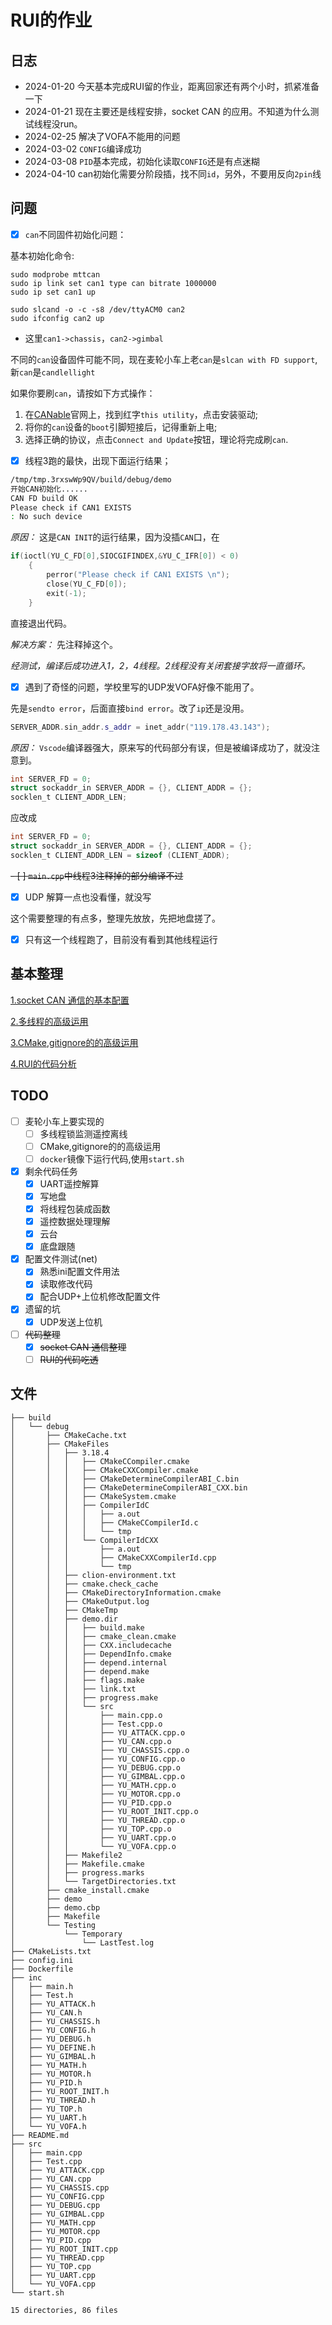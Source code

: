 # RUI的作业

## 日志

* 2024-01-20 今天基本完成RUI留的作业，距离回家还有两个小时，抓紧准备一下
* 2024-01-21 现在主要还是线程安排，socket CAN 的应用。不知道为什么测试线程没run。
* 2024-02-25 解决了VOFA不能用的问题
* 2024-03-02 `CONFIG`编译成功
* 2024-03-08 `PID`基本完成，初始化读取`CONFIG`还是有点迷糊
* 2024-04-10 can初始化需要分阶段插，找不同`id`，另外，不要用反向`2pin`线

## 问题

- [x] `can`不同固件初始化问题：

基本初始化命令:

```shell
sudo modprobe mttcan 
sudo ip link set can1 type can bitrate 1000000
sudo ip set can1 up

sudo slcand -o -c -s8 /dev/ttyACM0 can2
sudo ifconfig can2 up
```
* 这里`can1->chassis`，`can2->gimbal`

不同的`can`设备固件可能不同，现在麦轮小车上老`can`是`slcan with FD support`,新`can`是`candlellight`

如果你要刷`can`，请按如下方式操作：
1. 在[CANable](https://canable.io/updater/canable2.html)官网上，找到红字`this utility`，点击安装驱动;
2. 将你的`can`设备的`boot`引脚短接后，记得重新上电;
3. 选择正确的协议，点击`Connect and Update`按钮，理论将完成刷`can`.


- [x] 线程3跑的最快，出现下面运行结果；

```bash
/tmp/tmp.3rxswWp9QV/build/debug/demo
开始CAN初始化......
CAN FD build OK
Please check if CAN1 EXISTS 
: No such device
```

*原因：* 这是`CAN INIT`的运行结果，因为没插`CAN`口，在

```c++
if(ioctl(YU_C_FD[0],SIOCGIFINDEX,&YU_C_IFR[0]) < 0)
    {
        perror("Please check if CAN1 EXISTS \n");
        close(YU_C_FD[0]);
        exit(-1);
    }
```

直接退出代码。

*解决方案：* 先注释掉这个。

*经测试，编译后成功进入1，2，4线程。2线程没有关闭套接字故将一直循环。*

- [x] 遇到了奇怪的问题，学校里写的UDP发VOFA好像不能用了。

先是`sendto error`，后面直接`bind error`。改了`ip`还是没用。

```c++
SERVER_ADDR.sin_addr.s_addr = inet_addr("119.178.43.143");
```

*原因：* `Vscode`编译器强大，原来写的代码部分有误，但是被编译成功了，就没注意到。

```c
int SERVER_FD = 0;
struct sockaddr_in SERVER_ADDR = {}, CLIENT_ADDR = {};
socklen_t CLIENT_ADDR_LEN;
```
应改成
```c
int SERVER_FD = 0;
struct sockaddr_in SERVER_ADDR = {}, CLIENT_ADDR = {};
socklen_t CLIENT_ADDR_LEN = sizeof (CLIENT_ADDR);
```

~~- [ ] `main.cpp`中线程3注释掉的部分编译不过~~
- [x] UDP 解算一点也没看懂，就没写

这个需要整理的有点多，整理先放放，先把地盘搓了。

- [x] 只有这一个线程跑了，目前没有看到其他线程运行


## 基本整理
[1.socket CAN 通信的基本配置]()

[2.多线程的高级运用]()

[3.CMake,gitignore的的高级运用]()

[4.RUI的代码分析]()


## TODO
- [ ] 麦轮小车上要实现的
  - [ ] 多线程锁监测遥控离线
  - [ ] CMake,gitignore的的高级运用
  - [ ] `docker`镜像下运行代码,使用`start.sh`
- [x] 剩余代码任务
  - [x] UART遥控解算
  - [x] 写地盘
  - [x] 将线程包装成函数
  - [x] 遥控数据处理理解
  - [x] 云台
  - [x] 底盘跟随
- [x] 配置文件测试(net)
  - [x] 熟悉ini配置文件用法
  - [x] 读取修改代码
  - [x] 配合UDP+上位机修改配置文件
- [x] 遗留的坑
  - [x] UDP发送上位机
- [ ] ~~代码整理~~
  - [x] ~~socket CAN 通信整理~~
  - [ ] ~~RUI的代码吃透~~

## 文件

```
├── build
│   └── debug
│       ├── CMakeCache.txt
│       ├── CMakeFiles
│       │   ├── 3.18.4
│       │   │   ├── CMakeCCompiler.cmake
│       │   │   ├── CMakeCXXCompiler.cmake
│       │   │   ├── CMakeDetermineCompilerABI_C.bin
│       │   │   ├── CMakeDetermineCompilerABI_CXX.bin
│       │   │   ├── CMakeSystem.cmake
│       │   │   ├── CompilerIdC
│       │   │   │   ├── a.out
│       │   │   │   ├── CMakeCCompilerId.c
│       │   │   │   └── tmp
│       │   │   └── CompilerIdCXX
│       │   │       ├── a.out
│       │   │       ├── CMakeCXXCompilerId.cpp
│       │   │       └── tmp
│       │   ├── clion-environment.txt
│       │   ├── cmake.check_cache
│       │   ├── CMakeDirectoryInformation.cmake
│       │   ├── CMakeOutput.log
│       │   ├── CMakeTmp
│       │   ├── demo.dir
│       │   │   ├── build.make
│       │   │   ├── cmake_clean.cmake
│       │   │   ├── CXX.includecache
│       │   │   ├── DependInfo.cmake
│       │   │   ├── depend.internal
│       │   │   ├── depend.make
│       │   │   ├── flags.make
│       │   │   ├── link.txt
│       │   │   ├── progress.make
│       │   │   └── src
│       │   │       ├── main.cpp.o
│       │   │       ├── Test.cpp.o
│       │   │       ├── YU_ATTACK.cpp.o
│       │   │       ├── YU_CAN.cpp.o
│       │   │       ├── YU_CHASSIS.cpp.o
│       │   │       ├── YU_CONFIG.cpp.o
│       │   │       ├── YU_DEBUG.cpp.o
│       │   │       ├── YU_GIMBAL.cpp.o
│       │   │       ├── YU_MATH.cpp.o
│       │   │       ├── YU_MOTOR.cpp.o
│       │   │       ├── YU_PID.cpp.o
│       │   │       ├── YU_ROOT_INIT.cpp.o
│       │   │       ├── YU_THREAD.cpp.o
│       │   │       ├── YU_TOP.cpp.o
│       │   │       ├── YU_UART.cpp.o
│       │   │       └── YU_VOFA.cpp.o
│       │   ├── Makefile2
│       │   ├── Makefile.cmake
│       │   ├── progress.marks
│       │   └── TargetDirectories.txt
│       ├── cmake_install.cmake
│       ├── demo
│       ├── demo.cbp
│       ├── Makefile
│       └── Testing
│           └── Temporary
│               └── LastTest.log
├── CMakeLists.txt
├── config.ini
├── Dockerfile
├── inc
│   ├── main.h
│   ├── Test.h
│   ├── YU_ATTACK.h
│   ├── YU_CAN.h
│   ├── YU_CHASSIS.h
│   ├── YU_CONFIG.h
│   ├── YU_DEBUG.h
│   ├── YU_DEFINE.h
│   ├── YU_GIMBAL.h
│   ├── YU_MATH.h
│   ├── YU_MOTOR.h
│   ├── YU_PID.h
│   ├── YU_ROOT_INIT.h
│   ├── YU_THREAD.h
│   ├── YU_TOP.h
│   ├── YU_UART.h
│   └── YU_VOFA.h
├── README.md
├── src
│   ├── main.cpp
│   ├── Test.cpp
│   ├── YU_ATTACK.cpp
│   ├── YU_CAN.cpp
│   ├── YU_CHASSIS.cpp
│   ├── YU_CONFIG.cpp
│   ├── YU_DEBUG.cpp
│   ├── YU_GIMBAL.cpp
│   ├── YU_MATH.cpp
│   ├── YU_MOTOR.cpp
│   ├── YU_PID.cpp
│   ├── YU_ROOT_INIT.cpp
│   ├── YU_THREAD.cpp
│   ├── YU_TOP.cpp
│   ├── YU_UART.cpp
│   └── YU_VOFA.cpp
└── start.sh

15 directories, 86 files

```



